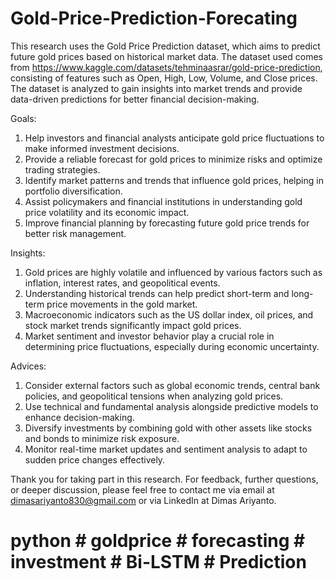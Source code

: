 # Gold-Price-Prediction-Forecating
This research uses the Gold Price Prediction dataset, which aims to predict future gold prices based on historical market data. The dataset used comes from https://www.kaggle.com/datasets/tehminaasrar/gold-price-prediction, consisting of features such as Open, High, Low, Volume, and Close prices. The dataset is analyzed to gain insights into market trends and provide data-driven predictions for better financial decision-making.

Goals:
1. Help investors and financial analysts anticipate gold price fluctuations to make informed investment decisions.
2. Provide a reliable forecast for gold prices to minimize risks and optimize trading strategies.
3. Identify market patterns and trends that influence gold prices, helping in portfolio diversification.
4. Assist policymakers and financial institutions in understanding gold price volatility and its economic impact.
5. Improve financial planning by forecasting future gold price trends for better risk management.
  
Insights:
1. Gold prices are highly volatile and influenced by various factors such as inflation, interest rates, and geopolitical events.
2. Understanding historical trends can help predict short-term and long-term price movements in the gold market.
3. Macroeconomic indicators such as the US dollar index, oil prices, and stock market trends significantly impact gold prices.
4. Market sentiment and investor behavior play a crucial role in determining price fluctuations, especially during economic uncertainty.
    
Advices:
1. Consider external factors such as global economic trends, central bank policies, and geopolitical tensions when analyzing gold prices.
2. Use technical and fundamental analysis alongside predictive models to enhance decision-making.
3. Diversify investments by combining gold with other assets like stocks and bonds to minimize risk exposure.
4. Monitor real-time market updates and sentiment analysis to adapt to sudden price changes effectively.

Thank you for taking part in this research. For feedback, further questions, or deeper discussion, please feel free to contact me via email at dimasariyanto830@gmail.com or via LinkedIn at Dimas Ariyanto.

# python # goldprice # forecasting # investment # Bi-LSTM # Prediction
